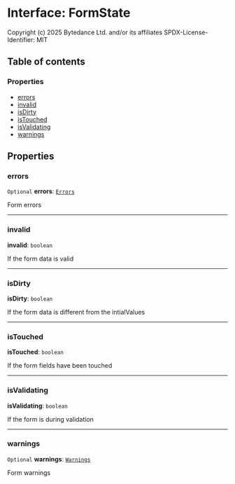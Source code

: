 # Interface: FormState

Copyright (c) 2025 Bytedance Ltd. and/or its affiliates
SPDX-License-Identifier: MIT

## Table of contents

### Properties

* [errors](/en/auto-docs/free-layout-editor/interfaces/FormState.md#errors)
* [invalid](/en/auto-docs/free-layout-editor/interfaces/FormState.md#invalid)
* [isDirty](/en/auto-docs/free-layout-editor/interfaces/FormState.md#isdirty)
* [isTouched](/en/auto-docs/free-layout-editor/interfaces/FormState.md#istouched)
* [isValidating](/en/auto-docs/free-layout-editor/interfaces/FormState.md#isvalidating)
* [warnings](/en/auto-docs/free-layout-editor/interfaces/FormState.md#warnings)

## Properties

### errors

`Optional` **errors**: [`Errors`](/en/auto-docs/free-layout-editor/types/Errors.md)

Form errors

***

### invalid

**invalid**: `boolean`

If the form data is valid

***

### isDirty

**isDirty**: `boolean`

If the form data is different from the intialValues

***

### isTouched

**isTouched**: `boolean`

If the form fields have been touched

***

### isValidating

**isValidating**: `boolean`

If the form is during validation

***

### warnings

`Optional` **warnings**: [`Warnings`](/en/auto-docs/free-layout-editor/types/Warnings.md)

Form warnings
